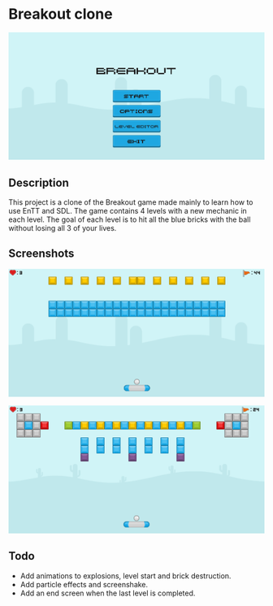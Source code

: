 # Breakout clone

![Main title screen](docs/Mainscreen_screenshot.png?raw=true)

## Description

This project is a clone of the Breakout game made mainly to learn how to use EnTT and SDL.
The game contains 4 levels with a new mechanic in each level. The goal of each level is to 
hit all the blue bricks with the ball without losing all 3 of your lives.



## Screenshots

![Level 1 screenshot](docs/Level1_screenshot.png?raw=true)

![Level 4 screenshot](docs/Level4_screenshot.png?raw=true)

## Todo

* Add animations to explosions, level start and brick destruction.
* Add particle effects and screenshake.
* Add an end screen when the last level is completed.